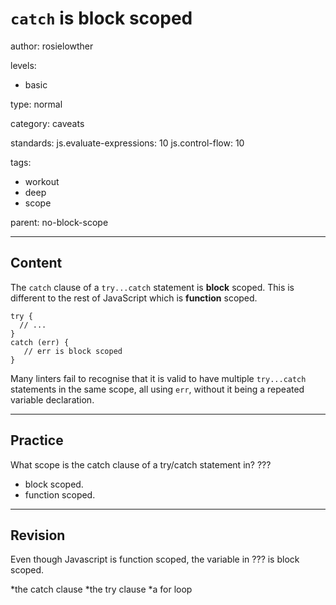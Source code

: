 # `catch` is block scoped
author: rosielowther

levels:

  - basic

type: normal

category: caveats

standards:
  js.evaluate-expressions: 10
  js.control-flow: 10

tags:
  - workout
  - deep
  - scope

parent: no-block-scope

---
## Content

The `catch` clause of a `try...catch` statement is **block** scoped. This is different to the rest of JavaScript which is **function** scoped.  

```
try {
  // ...
}
catch (err) {
   // err is block scoped
}
```

Many linters fail to recognise that it is valid to have multiple  `try...catch` statements in the same scope, all using `err`, without it being a repeated variable declaration.

---
## Practice

What scope is the catch clause of a try/catch statement in? ???

* block scoped.
* function scoped.

---
## Revision

Even though Javascript is function scoped, the variable in ??? is block scoped.

*the catch clause
*the try clause
*a for loop
